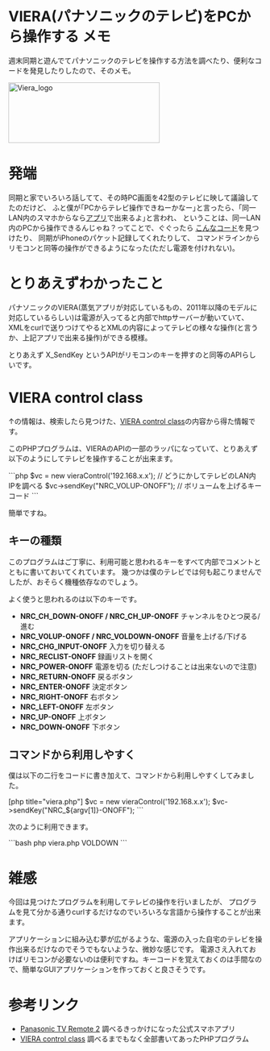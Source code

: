 VIERA(パナソニックのテレビ)をPCから操作する
メモ
=====
週末同期と遊んでてパナソニックのテレビを操作する方法を調べたり、便利なコードを発見したりしたので、そのメモ。

<a href="http://manaten.net/wp-content/uploads/2013/10/Viera_logo.jpg"><img src="http://manaten.net/wp-content/uploads/2013/10/Viera_logo-300x120.jpg" alt="Viera_logo" width="300" height="120" class="aligncenter size-medium wp-image-782" /></a>

<!--more-->

# 発端
同期と家でいろいろ話してて、その時PC画面を42型のテレビに映して議論してたのだけど、
ふと僕が｢PCからテレビ操作できねーかなー｣と言ったら、｢同一LAN内のスマホからなら[アプリ](https://play.google.com/store/apps/details?id=com.panasonic.pavc.viera.vieraremote2&hl=ja)で出来るよ｣と言われ、
ということは、同一LAN内のPCから操作できるんじゃね？ってことで、ぐぐったら
[こんなコード](http://pastebin.com/wQJPKLbU)を見つけたり、
同期がiPhoneのパケット記録してくれたりして、
コマンドラインからリモコンと同等の操作ができるようになった(ただし電源を付けれない)。

# とりあえずわかったこと
パナソニックのVIERA(蒸気アプリが対応しているもの、2011年以降のモデルに対応しているらしい)は電源が入ってると内部でhttpサーバーが動いていて、XMLをcurlで送りつけてやるとXMLの内容によってテレビの様々な操作(と言うか、上記アプリで出来る操作)ができる模様。

とりあえず X_SendKey というAPIがリモコンのキーを押すのと同等のAPIらしいです。

# VIERA control class
↑の情報は、検索したら見つけた、[VIERA control class](http://pastebin.com/wQJPKLbU)の内容から得た情報です。

このPHPプログラムは、VIERAのAPIの一部のラッパになっていて、とりあえず以下のようにしてテレビを操作することが出来ます。

<div>```php
$vc = new vieraControl('192.168.x.x'); // どうにかしてテレビのLAN内IPを調べる
$vc->sendKey("NRC_VOLUP-ONOFF");       // ボリュームを上げるキーコード
```</div>

簡単ですね。

## キーの種類
このプログラムはご丁寧に、利用可能と思われるキーをすべて内部でコメントとともに書いておいてくれています。
幾つかは僕のテレビでは何も起こりませんでしたが、おそらく機種依存なのでしょう。

よく使うと思われるのは以下のキーです。

- **NRC_CH_DOWN-ONOFF / NRC_CH_UP-ONOFF** チャンネルをひとつ戻る/進む
- **NRC_VOLUP-ONOFF / NRC_VOLDOWN-ONOFF** 音量を上げる/下げる
- **NRC_CHG_INPUT-ONOFF** 入力を切り替える
- **NRC_RECLIST-ONOFF**   録画リストを開く
- **NRC_POWER-ONOFF**     電源を切る (ただしつけることは出来ないので注意)
- **NRC_RETURN-ONOFF** 戻るボタン
- **NRC_ENTER-ONOFF**  決定ボタン
- **NRC_RIGHT-ONOFF**  右ボタン
- **NRC_LEFT-ONOFF**   左ボタン
- **NRC_UP-ONOFF**     上ボタン
- **NRC_DOWN-ONOFF**   下ボタン

## コマンドから利用しやすく
僕は以下の二行をコードに書き加えて、コマンドから利用しやすくしてみました。

<div>[php title="viera.php"]
$vc = new vieraControl('192.168.x.x');
$vc->sendKey("NRC_${argv[1]}-ONOFF");
```</div>

次のように利用できます。

<div>```bash
php viera.php VOLDOWN
```</div>

# 雑感
今回は見つけたプログラムを利用してテレビの操作を行いましたが、
プログラムを見て分かる通りcurlするだけなのでいろいろな言語から操作することが出来ます。

アプリケーションに組み込む夢が広がるような、電源の入った自宅のテレビを操作出来るだけなのでそうでもないような、微妙な感じです。
電源さえ入れておけばリモコンが必要ないのは便利ですね。キーコードを覚えておくのは手間なので、簡単なGUIアプリケーションを作っておくと良さそうです。

# 参考リンク

- [Panasonic TV Remote 2](https://play.google.com/store/apps/details?id=com.panasonic.pavc.viera.vieraremote2&hl=ja) 調べるきっかけになった公式スマホアプリ
- [VIERA control class](http://pastebin.com/wQJPKLbU) 調べるまでもなく全部書いてあったPHPプログラム
